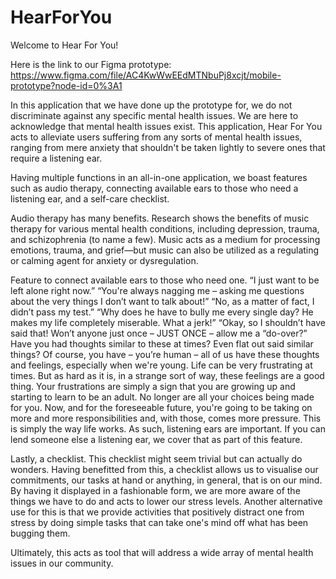 # HearForYou

Welcome to Hear For You!

Here is the link to our Figma prototype:
https://www.figma.com/file/AC4KwWwEEdMTNbuPj8xcjt/mobile-prototype?node-id=0%3A1

In this application that we have done up the prototype for, we do not discriminate against any specific mental health issues. We are here to acknowledge that mental health issues exist. This application, Hear For You acts to alleviate users suffering from any sorts of mental health issues, ranging from mere anxiety that shouldn't be taken lightly to severe ones that require a listening ear.

Having multiple functions in an all-in-one application, we boast features such as audio therapy, connecting available ears to those who need a listening ear, and a self-care checklist.

Audio therapy has many benefits. Research shows the benefits of music therapy for various mental health conditions, including depression, trauma, and schizophrenia (to name a few). Music acts as a medium for processing emotions, trauma, and grief—but music can also be utilized as a regulating or calming agent for anxiety or dysregulation.

Feature to connect available ears to those who need one.
“I just want to be left alone right now.”
“You're always nagging me – asking me questions about the very things I don’t want to talk about!”
“No, as a matter of fact, I didn’t pass my test.”
“Why does he have to bully me every single day? He makes my life completely miserable. What a jerk!”
“Okay, so I shouldn’t have said that! Won’t anyone just once – JUST ONCE – allow me a “do-over?”
Have you had thoughts similar to these at times? Even flat out said similar things? Of course, you have – you’re human – all of us have these thoughts and feelings, especially when we're young. Life can be very frustrating at times. But as hard as it is, in a strange sort of way, these feelings are a good thing. Your frustrations are simply a sign that you are growing up and starting to learn to be an adult. No longer are all your choices being made for you. Now, and for the foreseeable future, you're going to be taking on more and more responsibilities and, with those, comes more pressure. This is simply the way life works. As such, listening ears are important. If you can lend someone else a listening ear, we cover that as part of this feature.

Lastly, a checklist. This checklist might seem trivial but can actually do wonders. Having benefitted from this, a checklist allows us to visualise our commitments, our tasks at hand or anything, in general, that is on our mind. By having it displayed in a fashionable form, we are more aware of the things we have to do and acts to lower our stress levels. Another alternative use for this is that we provide activities that positively distract one from stress by doing simple tasks that can take one's mind off what has been bugging them.

Ultimately, this acts as tool that will address a wide array of mental health issues in our community.


